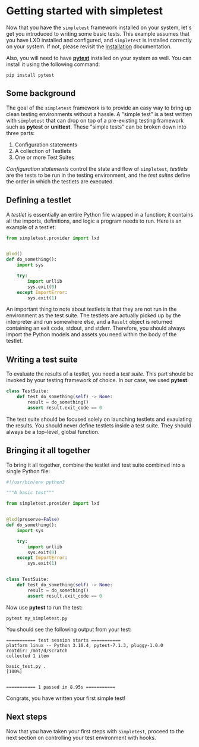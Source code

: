 # Getting started with simpletest

Now that you have the `simpletest` framework installed on your system, let's get you introduced to writing some basic tests. This example assumes that you have LXD installed and configured, and `simpletest` is installed correctly on your system. If not, please revisit the [installation](./installation.md) documentation.

Also, you will need to have [__pytest__](https://docs.pytest.org/en/7.1.x/) installed on your system as well. You can install it using the following command:

```text
pip install pytest
```

## Some background

The goal of the `simpletest` framework is to provide an easy way to bring up clean testing environments without a hassle. A "simple test" is a test written with `simpletest` that can drop on top of a pre-existing testing framework such as __pytest__ or __unittest__. These "simple tests" can be broken down into three parts: 

1. Configuration statements
2. A collection of Testlets
3. One or more Test Suites

*Configuration statements* control the state and flow of `simpletest`, *testlets* are the tests to be run in the testing environment, and the *test suites* define the order in which the testlets are executed.

## Defining a testlet

A *testlet* is essentially an entire Python file wrapped in a function; it contains all the imports, definitions, and logic a program needs to run. Here is an example of a testlet:

```python
from simpletest.provider import lxd


@lxd()
def do_something():
    import sys

    try:
        import urllib
        sys.exit(0)
    except ImportError:
        sys.exit(1)
``` 

An important thing to note about testlets is that they are not run in the environment as the test suite. The testlets are actually picked up by the interpreter and run somewhere else, and a `Result` object is returned containing an exit code, stdout, and stderr. Therefore, you should always import the Python models and assets you need within the body of the testlet.

## Writing a test suite

To evaluate the results of a testlet, you need a *test suite*. This part should be invoked by your testing framework of choice. In our case, we used __pytest__:

```python
class TestSuite:
    def test_do_something(self) -> None:
        result = do_something()
        assert result.exit_code == 0
```

The test suite should be focused solely on launching testlets and evaulating the results. You should never define testlets inside a test suite. They should always be a top-level, global function.

## Bringing it all together

To bring it all together, combine the testlet and test suite combined into a single Python file:

```python
#!/usr/bin/env python3

"""A basic test"""

from simpletest.provider import lxd


@lxd(preserve=False)
def do_something():
    import sys

    try:
        import urllib
        sys.exit(0)
    except ImportError:
        sys.exit(1)


class TestSuite:
    def test_do_something(self) -> None:
        result = do_something()
        assert result.exit_code == 0
```

Now use __pytest__ to run the test:

```text
pytest my_simpletest.py
```

You should see the following output from your test:

```test
=========== test session starts ===========
platform linux -- Python 3.10.4, pytest-7.1.3, pluggy-1.0.0
rootdir: /mnt/d/scratch
collected 1 item                                                                                                                                                                                                  

basic_test.py .                                                                                                                                                                                             [100%]


=========== 1 passed in 8.95s ===========

```

Congrats, you have written your first simple test!

## Next steps

Now that you have taken your first steps with `simpletest`, proceed to the next section on controlling your test environment with hooks.
